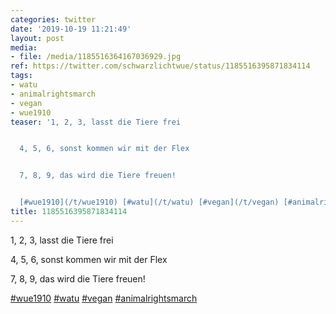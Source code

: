 ```yaml
---
categories: twitter
date: '2019-10-19 11:21:49'
layout: post
media:
- file: /media/1185516364167036929.jpg
ref: https://twitter.com/schwarzlichtwue/status/1185516395871834114
tags:
- watu
- animalrightsmarch
- vegan
- wue1910
teaser: '1, 2, 3, lasst die Tiere frei


  4, 5, 6, sonst kommen wir mit der Flex


  7, 8, 9, das wird die Tiere freuen!


  [#wue1910](/t/wue1910) [#watu](/t/watu) [#vegan](/t/vegan) [#animalrightsmarch](/t/animalrightsmarch) '
title: 1185516395871834114
---
```

1, 2, 3, lasst die Tiere frei

4, 5, 6, sonst kommen wir mit der Flex

7, 8, 9, das wird die Tiere freuen!

[#wue1910](/t/wue1910) [#watu](/t/watu) [#vegan](/t/vegan) [#animalrightsmarch](/t/animalrightsmarch) 